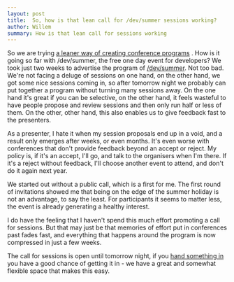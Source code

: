```yaml
---
layout: post
title:  So, how is that lean call for /dev/summer sessions working? 
author: Willem
summary: How is that lean call for sessions working
---
```


So we are trying
[a leaner way of creating conference
programs](http://www.qwan.eu/en/blog/shorter-conference-session-cycle) .
How is it going so far with /dev/summer, the free one day event for
developers? We took just two weeks to advertise the program
of [/dev/summer](http://devcycles.net/summer/). Not too bad. We're not
facing a deluge of sessions on one hand, on the other hand, we got some
nice sessions coming in, so after tomorrow night we probably can put
together a program without turning many sessions away. On the one hand
it's great if you can be selective, on the other hand, it feels wasteful
to have people propose and review sessions and then only run half or
less of them. On the other, other hand, this also enables us to give
feedback fast to the presenters. 

As a presenter, I hate it when my session proposals end up in a void,
and a result only emerges after weeks, or even months. It's even worse
with conferences that don't provide feedback beyond an accept or reject.
My policy is, if it's an accept, I'll go, and talk to the organisers
when I'm there. If it's a reject without feedback, I'll choose another
event to attend, and don't do it again next year. 

We started out without a public call, which is a first for me. The first
round of invitations showed me that being on the edge of the summer
holiday is not an advantage, to say the least. For participants it seems
to matter less, the event is already generating a healthy interest. 

I do have the feeling that I haven't spend this much effort promoting
a call for sessions. But that may just be that memories of effort put in
conferences past fades fast, and everything that happens around the
program is now compressed in just a few weeks.

The call for sessions is open until tomorrow night, if you [hand
something in](http://devcycles.net/summer) you have a good chance of
getting it in - we have a great and somewhat flexible space that makes
this easy.  

